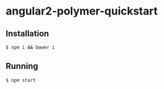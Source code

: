 # angular2-polymer-quickstart

## Installation

```sh
$ npm i && bower i
```

## Running

```sh
$ npm start
```
